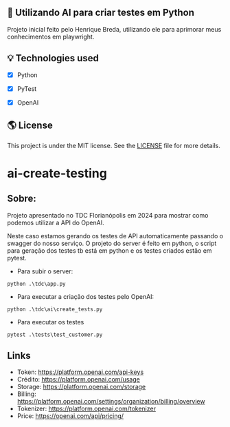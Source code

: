 ## 👏 Utilizando AI para criar testes em Python
Projeto inicial feito pelo Henrique Breda, utilizando ele para aprimorar meus conhecimentos em playwright.

## 💡 Technologies used

- [x] Python
- [x] PyTest
- [x] OpenAI


## 🌎 License

This project is under the MIT license. See the [LICENSE](https://choosealicense.com/licenses/mit/) file for more details.
# ai-create-testing

## Sobre:
Projeto apresentado no TDC Florianópolis em 2024 para mostrar como podemos utilizar a API do OpenAI.

Neste caso estamos gerando os testes de API automaticamente passando o swagger do nosso serviço. O projeto do server é feito em python, o script para geração dos testes tb está em python e os testes criados estão em pytest.

- Para subir o server:
```
python .\tdc\app.py
```
- Para executar a criação dos testes pelo OpenAI:
```
python .\tdc\ai\create_tests.py
```
- Para executar os testes
```
pytest .\tests\test_customer.py
```

## Links

- Token: https://platform.openai.com/api-keys
- Crédito: https://platform.openai.com/usage
- Storage: https://platform.openai.com/storage
- Billing: https://platform.openai.com/settings/organization/billing/overview
- Tokenizer: https://platform.openai.com/tokenizer
- Price: https://openai.com/api/pricing/
